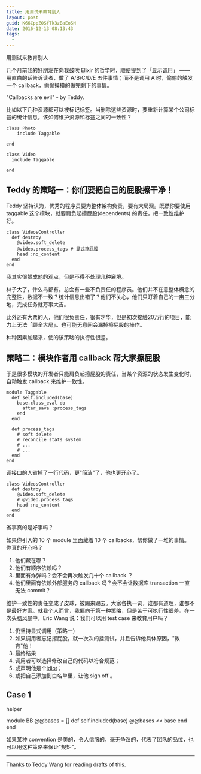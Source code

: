 ```yaml
---
title: 用测试来教育别人
layout: post
guid: K66CppZOSfTk3zBaEoSN
date: 2016-12-13 08:13:43
tags:
  -
---
```



用测试来教育别人

几个月前我的好朋友在向我鼓吹 Elixir 的哲学时，顺便提到了「显示调用」 —— 用直白的话告诉读者，做了 A/B/C/D/E 五件事情；而不是调用 A 时，偷偷的触发一个 callback，偷偷摸摸的做完剩下的事情。

"Callbacks are evil" - by Teddy.


比如以下几种资源都可以被标记标签。当删除这些资源时，要重新计算某个公司标签的统计信息。该如何维护资源和标签之间的一致性？

```
class Photo
	include Taggable

end
```


```
class Video
  include Taggable
  
end
```


## Teddy 的策略一：你们要把自己的屁股擦干净！

Teddy 坚持认为，优秀的程序员要为整体架构负责，要有大局观。既然你要使用 taggable 这个模块，就要肩负起擦屁股(dependents) 的责任，把一致性维护好。

```
class VideosController
  def destroy
    @video.soft_delete
    @video.process_tags # 显式擦屁股
    head :no_content
  end
end
```

我其实很赞成他的观点，但是不得不处理几种窘境。

林子大了，什么鸟都有。总会有一些不负责任的程序员。他们并不在意整体概念的完整性，数据不一致？统计信息出错了？他们不关心，他们只盯着自己的一亩三分地，完成任务就万事大吉。

此外还有大票的人，他们很负责任，很有才华，但是初次接触20万行的项目，能力上无法「顾全大局」。也可能无意间会漏掉擦屁股的操作。

种种因素加起来，使的该策略的执行性很差。


## 策略二：模块作者用 callback 帮大家擦屁股

于是很多模块的开发者只能肩负起擦屁股的责任，当某个资源的状态发生变化时，自动触发 callback 来维护一致性。

```
module Taggable
  def self.included(base)
    base.class_eval do
      after_save :process_tags
    end
  end

  def process_tags
    # soft delete
    # reconcile stats system
    # ...
    # ...
  end
end
```

调接口的人省掉了一行代码，更"简洁"了，他也更开心了。

```
class VideosController
  def destroy
    @video.soft_delete
    # @video.process_tags 
    head :no_content
  end
end
```

省事真的是好事吗？

如果你引入的 10 个 module 里面藏着 10 个 callbacks，帮你做了一堆的事情。你真的开心吗？

1. 他们藏在哪？
2. 他们有顺序依赖吗？
3. 里面有炸弹吗？会不会再次触发几十个 callback ？
4. 他们里面有依赖外部服务的 callback 吗？会不会让数据库 transaction 一直无法 commit？


维护一致性的责任变成了皮球，被踢来踢去。大家各执一词，谁都有道理，谁都不是最好方案。就我个人而言，我偏向于第一种策略，但是苦于可执行性很差。在一次头脑风暴中，Eric Wang 说：我们可以用 test case 来教育用户吗？

1. 仍坚持显式调用（策略一）
2. 如果调用者忘记擦屁股，就一次次的挂测试，并且告诉他具体原因，"教育"他！
3. 最终结果
  1. 调用者可以选择修改自己的代码以符合规范；
  2. 或声明他是个[idiot](https://github.com/seattlerb/minitest/blame/master/lib/minitest/test.rb#L24)；
  3. 或把自己添加到白名单里，让他 sign off 。


## Case 1

helper

module BB
  @@bases = []
  def self.included(base)
    @@bases << base
  end
end


如果某种 convention 是美的，令人信服的，毫无争议的，代表了团队的品位，也可以用这种策略来保证"规矩"。



---

Thanks to Teddy Wang for reading drafts of this.
